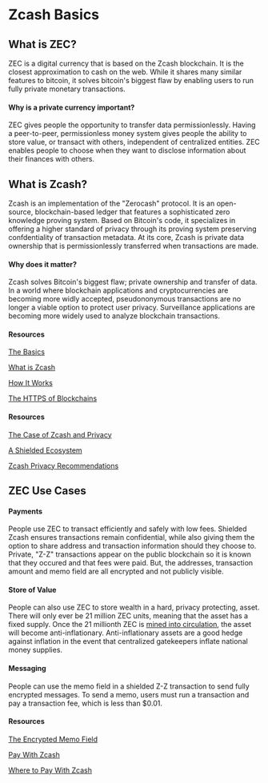 # Zcash Basics

## What is ZEC?

ZEC is a digital currency that is based on the Zcash blockchain. It is the closest approximation to cash on the web. While it shares many similar features to bitcoin, it solves bitcoin's biggest flaw by enabling users to run fully private monetary transactions.

#### Why is a private currency important?

ZEC gives people the opportunity to transfer data permissionlessly. Having a peer-to-peer, permissionless money system gives people the ability to store value, or transact with others, independent of centralized entities. ZEC enables people to choose when they want to disclose information about their finances with others.

## What is Zcash?

Zcash is an implementation of the "Zerocash" protocol. It is an open-source, blockchain-based ledger that features a sophisticated zero knowledge proving system. Based on Bitcoin's code, it specializes in offering a higher standard of privacy through its proving system preserving confdentiality of transaction metadata. At its core, Zcash is private data ownership that is permissionlessly transferred when transactions are made. 

#### Why does it matter?

Zcash solves Bitcoin's biggest flaw; private ownership and transfer of data. In a world where blockchain applications and cryptocurrencies are becoming more widly accepted, pseudononymous transactions are no longer a viable option to protect user privacy. Surveillance applications are becoming more widely used to analyze blockchain transactions.

#### Resources

[The Basics](https://z.cash/the-basics/)

[What is Zcash](https://www.youtube.com/watch?v=J1Nr1VL5dGU&t=751s)

[How It Works](https://z.cash/technology/)

[The HTTPS of Blockchains](https://nakamoto.com/zcash-the-https-of-blockchains/)

#### Resources

[The Case of Zcash and Privacy](https://www.zcashzeal.org/blog/the-case-for-zcash-amp-privacy)

[A Shielded Ecosystem](https://electriccoin.co/blog/shielded-ecosystem/)

[Zcash Privacy Recommendations](https://z.cash/support/security/privacy-security-recommendations/)

## ZEC Use Cases

#### Payments

People use ZEC to transact efficiently and safely with low fees. Shielded Zcash ensures transactions remain confidential, while also giving them the option to share address and transaction information should they choose to. Private, "Z-Z" transactions appear on the public blockchain so it is known that they occured and that fees were paid. But, the addresses, transaction amount and memo field are all encrypted and not publicly visible. 

#### Store of Value

People can also use ZEC to store wealth in a hard, privacy protecting, asset. There will only ever be 21 million ZEC units, meaning that the asset has a fixed supply. Once the 21 millionth ZEC is [mined into circulation](https://z.cash/mining-zcash/), the asset will become anti-inflationary. Anti-inflationary assets are a good hedge against inflation in the event that centralized gatekeepers inflate national money supplies.

#### Messaging

People can use the memo field in a shielded Z-Z transaction to send fully encrypted messages. To send a memo, users must run a transaction and pay a transaction fee, which is less than $0.01.

#### Resources

[The Encrypted Memo Field](https://electriccoin.co/blog/encrypted-memo-field/)

[Pay With Zcash](https://z.cash/pay-with-zcash/)

[Where to Pay With Zcash](https://paywithz.cash/)
